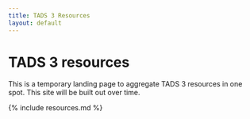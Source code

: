 ```yaml
---
title: TADS 3 Resources
layout: default
---
```

# TADS 3 resources
This is a temporary landing page to aggregate TADS 3 resources in one spot. This site will be built out over time.

{% include resources.md %}